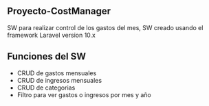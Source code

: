 ## Proyecto-CostManager
SW para realizar control de los gastos del mes, SW creado usando el framework Laravel version 10.x

## Funciones del SW
<ul>
    <li>CRUD de gastos mensuales</li>
    <li>CRUD de ingresos mensuales</li>
    <li>CRUD de categorias</li>
    <li>Filtro para ver gastos o ingresos por mes y año</li>
</ul>
